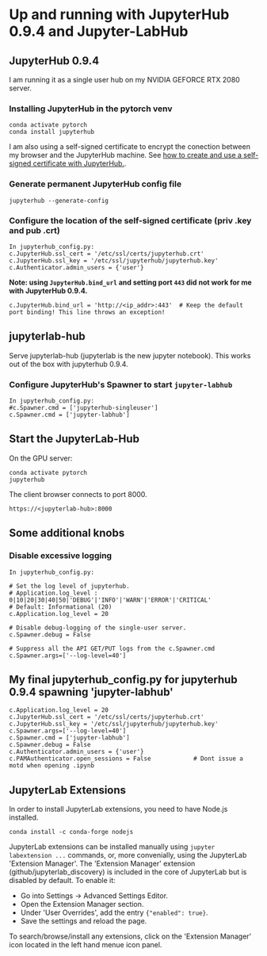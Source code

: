 # Up and running with JupyterHub 0.9.4 and Jupyter-LabHub
## JupyterHub 0.9.4
I am running it as a single user hub on my NVIDIA GEFORCE RTX 2080 server.

### Installing JupyterHub in the pytorch venv

```
conda activate pytorch
conda install jupyterhub
```

I am also using a self-signed certificate to encrypt the conection between my browser and the JupyterHub machine.
See [how to create and use a self-signed certificate with JupyterHub.](https://tikoehle.github.io/pytorch_conda_jupyterhub/certificates).

### Generate permanent JupyterHub config file

```
jupyterhub --generate-config
```

### Configure the location of the self-signed certificate (priv .key and pub .crt)

```
In jupyterhub_config.py:
c.JupyterHub.ssl_cert = '/etc/ssl/certs/jupyterhub.crt'
c.JupyterHub.ssl_key = '/etc/ssl/jupyterhub/jupyterhub.key'
c.Authenticator.admin_users = {'user'}
```

**Note: using `JupyterHub.bind_url` and setting port `443` did not work for me with JupyterHub 0.9.4.**

```
c.JupyterHub.bind_url = 'http://<ip_addr>:443'  # Keep the default port binding! This line throws an exception!
```

## jupyterlab-hub
Serve jupyterlab-hub (jupyterlab is the new jupyter notebook). This works out of the box with jupyterhub 0.9.4.

### Configure JupyterHub's Spawner to start `jupyter-labhub`

```
In jupyterhub_config.py:
#c.Spawner.cmd = ['jupyterhub-singleuser']
c.Spawner.cmd = ['jupyter-labhub']
```

## Start the JupyterLab-Hub
On the GPU server:

```
conda activate pytorch
jupyterhub
```

The client browser connects to port 8000.

```
https://<jupyterlab-hub>:8000
```

## Some additional knobs

### Disable excessive logging

```
In jupyterhub_config.py:

# Set the log level of jupyterhub.
# Application.log_level : 0|10|20|30|40|50|'DEBUG'|'INFO'|'WARN'|'ERROR'|'CRITICAL'
# Default: Informational (20)
c.Application.log_level = 20

# Disable debug-logging of the single-user server.
c.Spawner.debug = False

# Suppress all the API GET/PUT logs from the c.Spawner.cmd
c.Spawner.args=['--log-level=40']
```

## My final jupyterhub_config.py for jupyterhub 0.9.4 spawning 'jupyter-labhub'

```
c.Application.log_level = 20
c.JupyterHub.ssl_cert = '/etc/ssl/certs/jupyterhub.crt'
c.JupyterHub.ssl_key = '/etc/ssl/jupyterhub/jupyterhub.key'
c.Spawner.args=['--log-level=40']
c.Spawner.cmd = ['jupyter-labhub']
c.Spawner.debug = False
c.Authenticator.admin_users = {'user'}
c.PAMAuthenticator.open_sessions = False            # Dont issue a motd when opening .ipynb
```

## JupyterLab Extensions
In order to install JupyterLab extensions, you need to have Node.js installed.

```
conda install -c conda-forge nodejs
```

JupyterLab extensions can be installed manually using ```jupyter labextension ...``` commands, or, more convenially, 
using the JupyterLab 'Extension Manager'. The 'Extension Manager' extension (github/jupyterlab_discovery) is 
included in the core of JupyterLab but is disabled by default. To enable it:
- Go into Settings -> Advanced Settings Editor.
- Open the Extension Manager section.
- Under 'User Overrides', add the entry ```{"enabled": true}```.
- Save the settings and reload the page.

To search/browse/install any extensions, click on the 'Extension Manager' icon located in the left hand menue 
icon panel.
